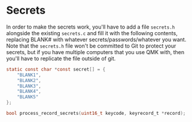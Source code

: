 # Secrets
In order to make the secrets work, you'll have to add a file `secrets.h` alongside the existing `secrets.c` and fill it with the following contents, replacing BLANK# with whatever secrets/passwords/whatever you want. Note that the `secrets.h` file won't be committed to Git to protect your secrets, but if you have multiple computers that you use QMK with, then you'll have to replicate the file outside of git. 
```c
static const char *const secret[] = {
    "BLANK1",
    "BLANK2",
    "BLANK3",
    "BLANK4",
    "BLANK5"
};

bool process_record_secrets(uint16_t keycode, keyrecord_t *record);
```


